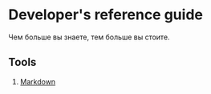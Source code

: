 # Developer's reference guide
Чем больше вы знаете, тем больше вы стоите.

## Tools
1. [Markdown](Tools/Markdown.md)